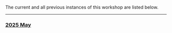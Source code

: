 The current and all previous instances of this workshop are listed below.
<hr>
<div class='workshop-list'>
<h3><a href='https://SciLifeLab-Training.github.io/open-science/2505/'>2025 May</a></h3></div>
